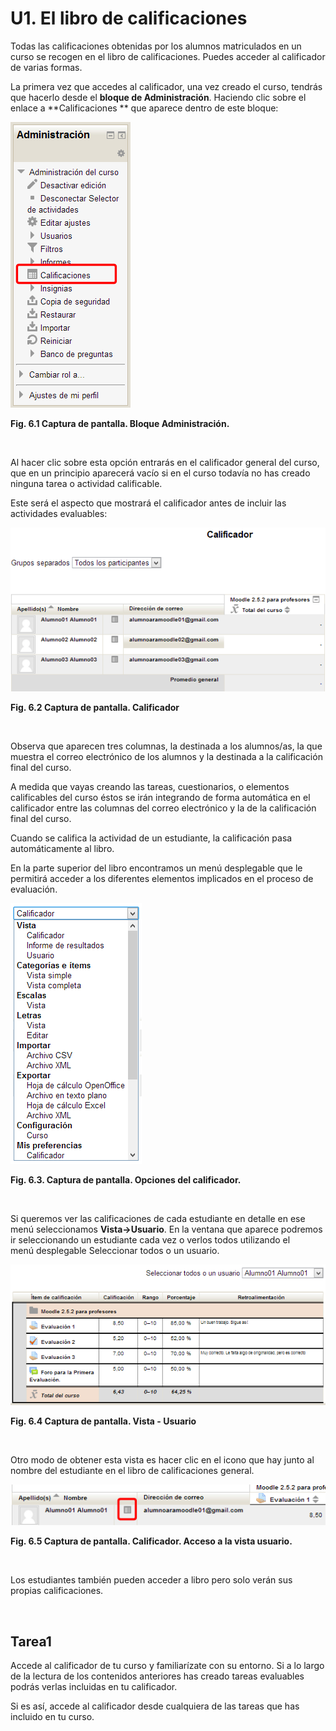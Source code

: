 
# U1. El libro de calificaciones

Todas las calificaciones obtenidas por los alumnos matriculados en un curso se recogen en el libro de calificaciones. Puedes acceder al calificador de varias formas.

La primera vez que accedes al calificador, una vez creado el curso, tendrás que hacerlo desde el **bloque de Administración**. Haciendo clic sobre el enlace a **Calificaciones ** que aparece dentro de este bloque:


![](img/calificador-acceso.png)

**Fig. 6.1 Captura de pantalla. Bloque Administración.**

 

Al hacer clic sobre esta opción entrarás en el calificador general del curso, que en un principio aparecerá vacío si en el curso todavía no has creado ninguna tarea o actividad calificable.

Este será el aspecto que mostrará el calificador antes de incluir las actividades evaluables:


![](img/calificador_vacio.png)

**Fig. 6.2 Captura de pantalla. Calificador**

 

Observa que aparecen tres columnas, la destinada a los alumnos/as, la que muestra el correo electrónico de los alumnos y la destinada a la calificación final del curso.

A medida que vayas creando las tareas, cuestionarios, o elementos calificables del curso éstos se irán integrando de forma automática en el calificador entre las columnas del correo electrónico y la de la calificación final del curso.

Cuando se califica la actividad de un estudiante, la calificación pasa automáticamente al libro.

En la parte superior del libro encontramos un menú desplegable que le permitirá acceder a los diferentes elementos implicados en el proceso de evaluación.


![](img/opciones_calificador.png)

**Fig. 6.3. Captura de pantalla. Opciones del calificador.**

 

Si queremos ver las calificaciones de cada estudiante en detalle en ese menú seleccionamos **Vista-&gt;Usuario**. En la ventana que aparece podremos ir seleccionando un estudiante cada vez o verlos todos utilizando el menú desplegable Seleccionar todos o un usuario.


![](img/calificador-usuario.png)

**Fig. 6.4 Captura de pantalla. Vista - Usuario**

 

Otro modo de obtener esta vista es hacer clic en el icono que hay junto al nombre del estudiante en el libro de calificaciones general.


![](img/calificador-acceso_a_usuario.png)

**Fig. 6.5 Captura de pantalla. Calificador. Acceso a la vista usuario.**

 

Los estudiantes también pueden acceder a libro pero solo verán sus propias calificaciones.

 

## Tarea1

Accede al calificador de tu curso y familiarízate con su entorno. Si a lo largo de la lectura de los contenidos anteriores has creado tareas evaluables podrás verlas incluidas en tu calificador. 

Si es así, accede al calificador desde cualquiera de las tareas que has incluido en tu curso.

